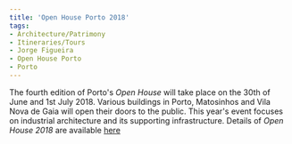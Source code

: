 ```yaml
---
title: 'Open House Porto 2018'
tags: 
- Architecture/Patrimony
- Itineraries/Tours
- Jorge Figueira
- Open House Porto
- Porto
---
```


The fourth edition of Porto's _Open House_ will take place on the 30th of June and 1st July 2018. Various buildings in Porto, Matosinhos and Vila Nova de Gaia will open their doors to the public. This year's event focuses on industrial architecture and its supporting infrastructure. Details of _Open House 2018_ are available [here](http://2018.openhouseporto.com/)